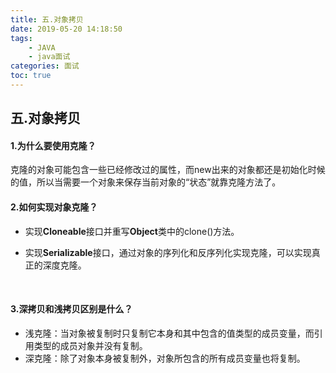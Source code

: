 ```yaml
---
title: 五.对象拷贝
date: 2019-05-20 14:18:50
tags: 
	- JAVA
	- java面试
categories: 面试
toc: true
---
```




## 五.对象拷贝



#### 1.为什么要使用克隆？

克隆的对象可能包含一些已经修改过的属性，而new出来的对象都还是初始化时候的值，所以当需要一个对象来保存当前对象的“状态”就靠克隆方法了。



#### 2.如何实现对象克隆？



- 实现**Cloneable**接口并重写**Object**类中的clone()方法。

- 实现**Serializable**接口，通过对象的序列化和反序列化实现克隆，可以实现真正的深度克隆。

  ​

#### 3.深拷贝和浅拷贝区别是什么？

- 浅克隆：当对象被复制时只复制它本身和其中包含的值类型的成员变量，而引用类型的成员对象并没有复制。
- 深克隆：除了对象本身被复制外，对象所包含的所有成员变量也将复制。

​



​

​